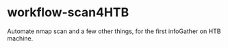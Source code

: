 # workflow-scan4HTB
Automate nmap scan and a few other things, for the first infoGather on HTB machine.
